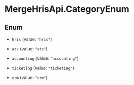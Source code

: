# MergeHrisApi.CategoryEnum

## Enum


* `hris` (value: `"hris"`)

* `ats` (value: `"ats"`)

* `accounting` (value: `"accounting"`)

* `ticketing` (value: `"ticketing"`)

* `crm` (value: `"crm"`)


